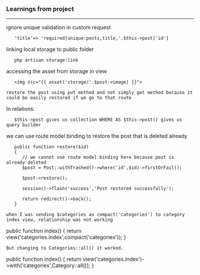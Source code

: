 ### Learnings from project

---

ignore unique validation in custom request

```
   'title'=> 'required|unique:posts,title,'.$this->post['id']
```

linking local storage to public folder

```
   php artisan storage:link
```

accessing the asset from storage in view

```
   <img src="{{ asset('storage/'.$post->image) }}">
```

```
restore the post using put method and not simply get method because it could be easily restored if we go to that route
```

In relations:

```
   $this->post gives us collection WHERE AS $this->post() gives us query builder
```

we can use route model binding to restore the post that is deleted already

```
   public function restore($id)
   {
      // we cannot use route model binding here because post is already deleted
      $post = Post::withTrashed()->where('id',$id)->firstOrFail();

      $post->restore();

      session()->flash('success','Post restored successfully');

      return redirect()->back();
   }
```

```
when I was sending $categories as compact('categories') to category index view, relationship was not working
```

public function index()
{
return view('categories.index',compact('categories'));
}

```
But changing to Categories::all() it worked.
```

public function index()
{
return view('categories.index')->with('categories',Category::all());
}

```

```
